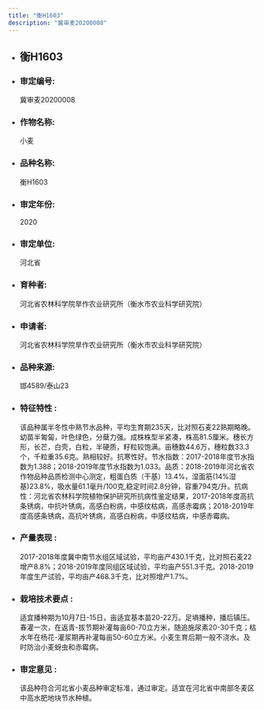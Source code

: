 ```yaml
---
title: "衡H1603"
description: "冀审麦20200008"
---
```

* ## 衡H1603
* ###  审定编号:  
   冀审麦20200008

*  ### 作物名称:  
   小麦

*   ###  品种名称: 
    衡H1603

*   ### 审定年份: 
    2020

*   ### 审定单位:  
    河北省

*   ### 育种者:  
    河北省农林科学院旱作农业研究所（衡水市农业科学研究院） 

*   ### 申请者:  
    河北省农林科学院旱作农业研究所（衡水市农业科学研究院） 

*   ### 品种来源:  
    邯4589/泰山23

*   ### 特征特性 : 
    该品种属半冬性中熟节水品种，平均生育期235天，比对照石麦22熟期略晚。幼苗半匍匐，叶色绿色，分蘖力强。成株株型半紧凑，株高81.5厘米。穗长方形，长芒，白壳，白粒，半硬质，籽粒较饱满。亩穗数44.6万，穗粒数33.3个，千粒重35.6克。熟相较好。抗寒性好。节水指数：2017-2018年度节水指数为1.388；2018-2019年度节水指数为1.033。品质：2018-2019年河北省农作物品种品质检测中心测定，粗蛋白质（干基）13.4%，湿面筋(14%湿基)23.8%，吸水量61.1毫升/100克,稳定时间2.8分钟，容重794克/升。抗病性：河北省农林科学院植物保护研究所抗病性鉴定结果，2017-2018年度高抗条锈病，中抗叶锈病，高感白粉病，中感纹枯病，高感赤霉病；2018-2019年度高感条锈病，高抗叶锈病，高感白粉病，中感纹枯病，中感赤霉病。

*   ### 产量表现 : 
    2017-2018年度冀中南节水组区域试验，平均亩产430.1千克，比对照石麦22增产8.8%；2018-2019年度同组区域试验，平均亩产551.3千克。2018-2019年度生产试验，平均亩产468.3千克，比对照增产1.7%。

*   ### 栽培技术要点 : 
    适宜播种期为10月7日-15日，亩适宜基本苗20-22万。足墒播种，播后镇压。春灌一次，在返青-拔节期补灌每亩60-70立方米，随追施尿素20-30千克；枯水年在杨花-灌浆期再补灌每亩50-60立方米。小麦生育后期一般不浇水。及时防治小麦蚜虫和赤霉病。

*   ### 审定意见 : 
    该品种符合河北省小麦品种审定标准，通过审定。适宜在河北省中南部冬麦区中高水肥地块节水种植。
